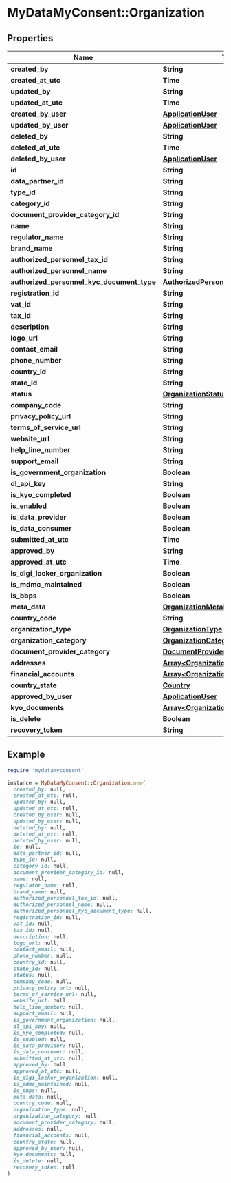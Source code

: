 # MyDataMyConsent::Organization

## Properties

| Name | Type | Description | Notes |
| ---- | ---- | ----------- | ----- |
| **created_by** | **String** |  | [optional] |
| **created_at_utc** | **Time** |  | [optional] |
| **updated_by** | **String** |  | [optional] |
| **updated_at_utc** | **Time** |  | [optional] |
| **created_by_user** | [**ApplicationUser**](ApplicationUser.md) |  | [optional] |
| **updated_by_user** | [**ApplicationUser**](ApplicationUser.md) |  | [optional] |
| **deleted_by** | **String** |  | [optional] |
| **deleted_at_utc** | **Time** |  | [optional] |
| **deleted_by_user** | [**ApplicationUser**](ApplicationUser.md) |  | [optional] |
| **id** | **String** |  | [optional] |
| **data_partner_id** | **String** |  | [optional] |
| **type_id** | **String** |  | [optional] |
| **category_id** | **String** |  | [optional] |
| **document_provider_category_id** | **String** |  | [optional] |
| **name** | **String** |  | [optional] |
| **regulator_name** | **String** |  | [optional] |
| **brand_name** | **String** |  | [optional] |
| **authorized_personnel_tax_id** | **String** |  | [optional] |
| **authorized_personnel_name** | **String** |  | [optional] |
| **authorized_personnel_kyc_document_type** | [**AuthorizedPersonnelKycDocumentType**](AuthorizedPersonnelKycDocumentType.md) |  | [optional] |
| **registration_id** | **String** |  | [optional] |
| **vat_id** | **String** |  | [optional] |
| **tax_id** | **String** |  | [optional] |
| **description** | **String** |  | [optional] |
| **logo_url** | **String** |  | [optional] |
| **contact_email** | **String** |  | [optional] |
| **phone_number** | **String** |  | [optional] |
| **country_id** | **String** |  | [optional] |
| **state_id** | **String** |  | [optional] |
| **status** | [**OrganizationStatus**](OrganizationStatus.md) |  | [optional] |
| **company_code** | **String** |  | [optional] |
| **privacy_policy_url** | **String** |  | [optional] |
| **terms_of_service_url** | **String** |  | [optional] |
| **website_url** | **String** |  | [optional] |
| **help_line_number** | **String** |  | [optional] |
| **support_email** | **String** |  | [optional] |
| **is_government_organization** | **Boolean** |  | [optional] |
| **dl_api_key** | **String** |  | [optional] |
| **is_kyo_completed** | **Boolean** |  | [optional] |
| **is_enabled** | **Boolean** |  | [optional] |
| **is_data_provider** | **Boolean** |  | [optional] |
| **is_data_consumer** | **Boolean** |  | [optional] |
| **submitted_at_utc** | **Time** |  | [optional] |
| **approved_by** | **String** |  | [optional] |
| **approved_at_utc** | **Time** |  | [optional] |
| **is_digi_locker_organization** | **Boolean** |  | [optional] |
| **is_mdmc_maintained** | **Boolean** |  | [optional] |
| **is_bbps** | **Boolean** |  | [optional] |
| **meta_data** | [**OrganizationMetaData**](OrganizationMetaData.md) |  | [optional] |
| **country_code** | **String** |  | [optional] |
| **organization_type** | [**OrganizationType**](OrganizationType.md) |  | [optional] |
| **organization_category** | [**OrganizationCategory**](OrganizationCategory.md) |  | [optional] |
| **document_provider_category** | [**DocumentProviderCategory**](DocumentProviderCategory.md) |  | [optional] |
| **addresses** | [**Array&lt;OrganizationAddress&gt;**](OrganizationAddress.md) |  | [optional] |
| **financial_accounts** | [**Array&lt;OrganizationFinancialAccount&gt;**](OrganizationFinancialAccount.md) |  | [optional] |
| **country_state** | [**Country**](Country.md) |  | [optional] |
| **approved_by_user** | [**ApplicationUser**](ApplicationUser.md) |  | [optional] |
| **kyo_documents** | [**Array&lt;OrganizationKyoDocument&gt;**](OrganizationKyoDocument.md) |  | [optional] |
| **is_delete** | **Boolean** |  | [optional] |
| **recovery_token** | **String** |  | [optional] |

## Example

```ruby
require 'mydatamyconsent'

instance = MyDataMyConsent::Organization.new(
  created_by: null,
  created_at_utc: null,
  updated_by: null,
  updated_at_utc: null,
  created_by_user: null,
  updated_by_user: null,
  deleted_by: null,
  deleted_at_utc: null,
  deleted_by_user: null,
  id: null,
  data_partner_id: null,
  type_id: null,
  category_id: null,
  document_provider_category_id: null,
  name: null,
  regulator_name: null,
  brand_name: null,
  authorized_personnel_tax_id: null,
  authorized_personnel_name: null,
  authorized_personnel_kyc_document_type: null,
  registration_id: null,
  vat_id: null,
  tax_id: null,
  description: null,
  logo_url: null,
  contact_email: null,
  phone_number: null,
  country_id: null,
  state_id: null,
  status: null,
  company_code: null,
  privacy_policy_url: null,
  terms_of_service_url: null,
  website_url: null,
  help_line_number: null,
  support_email: null,
  is_government_organization: null,
  dl_api_key: null,
  is_kyo_completed: null,
  is_enabled: null,
  is_data_provider: null,
  is_data_consumer: null,
  submitted_at_utc: null,
  approved_by: null,
  approved_at_utc: null,
  is_digi_locker_organization: null,
  is_mdmc_maintained: null,
  is_bbps: null,
  meta_data: null,
  country_code: null,
  organization_type: null,
  organization_category: null,
  document_provider_category: null,
  addresses: null,
  financial_accounts: null,
  country_state: null,
  approved_by_user: null,
  kyo_documents: null,
  is_delete: null,
  recovery_token: null
)
```

